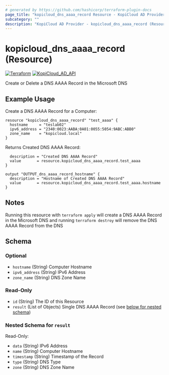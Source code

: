 ```yaml
---
# generated by https://github.com/hashicorp/terraform-plugin-docs
page_title: "kopicloud_dns_aaaa_record Resource - KopiCloud AD Provider"
subcategory: ""
description: "KopiCloud AD Provider - kopicloud_dns_aaaa_record (Resource)"
---
```


# kopicloud_dns_aaaa_record (Resource)
[![Terraform](https://img.shields.io/badge/terraform-v1.3+-blue.svg)](https://www.terraform.io/downloads.html) 
[![KopiCloud_AD_API](https://img.shields.io/badge/kopiCloud_ad-v1.0+-blueviolet.svg)](https://www.kopicloud-ad-api.com)

Create or Delete a DNS AAAA Record in the Microsoft DNS

## Example Usage

Create a DNS AAAA Record for a Computer:
```
resource "kopicloud_dns_aaaa_record" "test_aaaa" {
  hostname     = "teslab02"
  ipv6_address = "2340:0023:AABA:0A01:0055:5054:9ABC:ABB0"
  zone_name    = "kopicloud.local"
}
```

Returns Created DNS AAAA Record:
```output "OUTPUT_dns_aaaa_record" {
  description = "Created DNS AAAA Record"
  value       = resource.kopicloud_dns_aaaa_record.test_aaaa
}

output "OUTPUT_dns_aaaa_record_hostname" {
  description = "Hostname of Created DNS AAAA Record"
  value       = resource.kopicloud_dns_aaaa_record.test_aaaa.hostname
}
```

## Notes

Running this resource with `terraform apply` will create a DNS AAAA Record in the Microsoft DNS and running `terraform destroy` will remove the DNS AAAA Record from the DNS

<!-- schema generated by tfplugindocs -->
## Schema

### Optional

- `hostname` (String) Computer Hostname
- `ipv6_address` (String) IPv6 Address
- `zone_name` (String) DNS Zone Name

### Read-Only

- `id` (String) The ID of this Resource
- `result` (List of Objects) Single DNS AAAA Record (see [below for nested schema](#nestedatt--result))

<a id="nestedatt--result"></a>
### Nested Schema for `result`

Read-Only:

- `data` (String) IPv6 Address
- `name` (String) Computer Hostname
- `timestamp` (String) Timestamp of the Record
- `type` (String) DNS Type
- `zone` (String) DNS Zone Name
